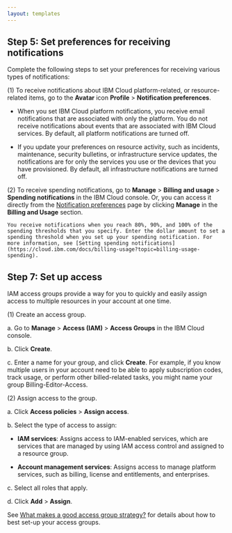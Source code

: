 ```yaml
---
layout: templates
---
```


## **Step 5: Set preferences for receiving notifications**

Complete the following steps to set your preferences for receiving various types of notifications:

(1) To receive notifications about IBM Cloud platform-related, or resource-related items, go to the **Avatar** icon **Profile** > **Notification preferences**.

- When you set IBM Cloud platform notifications, you receive email notifications that are associated with only the platform. You do not receive notifications about events that are associated with IBM Cloud services. By default, all platform notifications are turned off.

- If you update your preferences on resource activity, such as incidents, maintenance, security bulletins, or infrastructure service updates, the notifications are for only the services you use or the devices that you have provisioned. By default, all infrastructure notifications are turned off.

(2) To receive spending notifications, go to **Manage** > **Billing and usage** > **Spending notifications** in the IBM Cloud console. Or, you can access it directly from the [Notification preferences](https://cloud.ibm.com/user/notifications) page by clicking **Manage** in the **Billing and Usage** section.

    You receive notifications when you reach 80%, 90%, and 100% of the spending thresholds that you specify. Enter the dollar amount to set a spending threshold when you set up your spending notification. For more information, see [Setting spending notifications](https://cloud.ibm.com/docs/billing-usage?topic=billing-usage-spending).



## **Step 7: Set up access**

IAM access groups provide a way for you to quickly and easily assign access to multiple resources in your account at one time.

(1) Create an access group.

a. Go to **Manage** > **Access (IAM)** > **Access Groups** in the IBM Cloud console.

b. Click **Create**.
 
c. Enter a name for your group, and click **Create**. For example, if you know multiple users in your account need to be able to apply subscription codes, track usage, or perform other billed-related tasks, you might name your group Billing-Editor-Access.
    
(2) Assign access to the group.

a. Click **Access policies** > **Assign access**.

b. Select the type of access to assign:

- **IAM services**: Assigns access to IAM-enabled services, which are services that are managed by using IAM access control and assigned to a resource group.

- **Account management services**: Assigns access to manage platform services, such as billing, license and entitlements, and enterprises.

c. Select all roles that apply.

d. Click **Add** > **Assign**.

See [What makes a good access group strategy?](https://cloud.ibm.com/docs/account?topic=account-account_setup#resource-group-strategy) for details about how to best set-up your access groups.